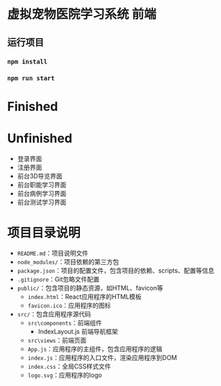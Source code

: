 # 虚拟宠物医院学习系统 前端

## 运行项目

### `npm install`
### `npm run start`


# Finished


# Unfinished
* 登录界面
* 注册界面
* 前台3D导览界面
* 前台职能学习界面
* 前台病例学习界面
* 前台测试学习界面


# 项目目录说明

* `README.md`：项目说明文件
* `node_modules/`：项目依赖的第三方包
* `package.json`：项目的配置文件，包含项目的依赖、scripts、配置等信息
* `.gitignore`：Git忽略文件配置
* `public/`：包含项目的静态资源，如HTML、favicon等
    * `index.html`：React应用程序的HTML模板
    * `favicon.ico`：应用程序的图标
* `src/`：包含应用程序源代码
    *  `src\components`：前端组件
        * IndexLayout.js 前端导航框架
    * `src\views`：前端页面
    * `App.js`：应用程序的主组件，包含应用程序的逻辑
    * `index.js`：应用程序的入口文件，渲染应用程序到DOM
    * `index.css`：全局CSS样式文件
    * `logo.svg`：应用程序的logo